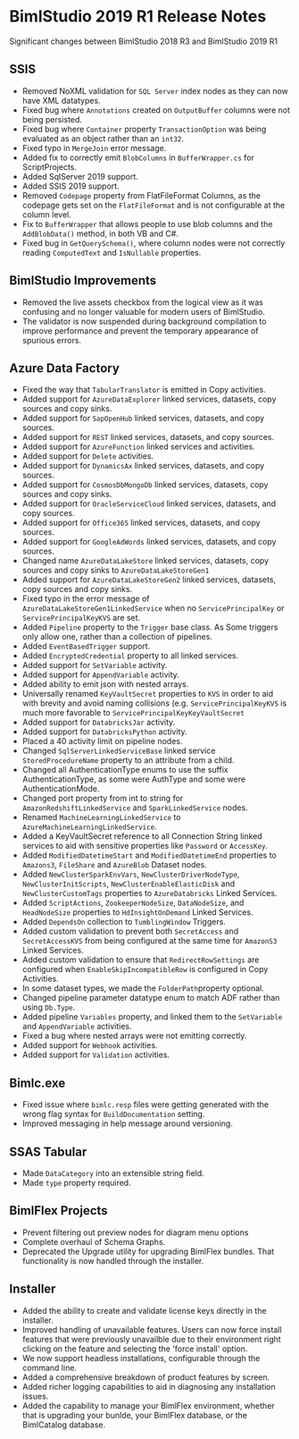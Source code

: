 # BimlStudio 2019 R1 Release Notes

Significant changes between BimlStudio 2018 R3 and BimlStudio 2019 R1

## SSIS

* Removed NoXML validation for `SQL Server` index nodes as they can now have XML datatypes.
* Fixed bug where `Annotations` created on `OutputBuffer` columns were not being persisted.
* Fixed bug where `Container` property `TransactionOption` was being evaluated as an object rather than an `int32`.
* Fixed typo in `MergeJoin` error message.
* Added fix to correctly emit `BlobColumns` in `BufferWrapper.cs` for ScriptProjects. 
* Added SqlServer 2019 support. 
* Added SSIS 2019 support. 
* Removed `Codepage` property from FlatFileFormat Columns, as the codepage gets set on the `FlatFileFormat` and is not configurable at the column level.
* Fix to `BufferWrapper` that allows people to use blob columns and the `AddBlobData()` method, in both VB and C#.
* Fixed bug in `GetQuerySchema()`, where column nodes were not correctly reading `ComputedText` and `IsNullable` properties.

## BimlStudio Improvements
* Removed the live assets checkbox from the logical view as it was confusing and no longer valuable for modern users of BimlStudio.
* The validator is now suspended during background compilation to improve performance and prevent the temporary appearance of spurious errors.

## Azure Data Factory

* Fixed the way that `TabularTranslator` is emitted in Copy activities.
* Added support for `AzureDataExplorer` linked services, datasets, copy sources and copy sinks. 
* Added support for `SapOpenHub` linked services, datasets, and copy sources. 
* Added support for `REST` linked services, datasets, and copy sources. 
* Added support for `AzureFunction` linked services and activities. 
* Added support for `Delete` activities. 
* Added support for `DynamicsAx` linked services, datasets, and copy sources. 
* Added support for `CosmosDbMongoDb` linked services, datasets, copy sources and copy sinks.
* Added support for `OracleServiceCloud` linked services, datasets, and copy sources. 
* Added support for `Office365` linked services, datasets, and copy sources. 
* Added support for `GoogleAdWords` linked services, datasets, and copy sources. 
* Changed name `AzureDataLakeStore` linked services, datasets, copy sources and copy sinks to `AzureDataLakeStoreGen1`
* Added support for `AzureDataLakeStoreGen2` linked services, datasets, copy sources and copy sinks.
* Fixed typo in the error message of `AzureDataLakeStoreGen1LinkedService` when no `ServicePrincipalKey` or `ServicePrincipalKeyKVS` are set.
* Added `Pipeline` property to the `Trigger` base class. As Some triggers only allow one, rather than a collection of pipelines.
* Added `EventBasedTrigger` support.
* Added `EncryptedCredential` property to all linked services.
* Added support for `SetVariable` activity.
* Added support for `AppendVariable` activity.
* Added ability to emit json with nested arrays.
* Universally renamed `KeyVaultSecret` properties to `KVS` in order to aid with brevity and avoid naming collisions (e.g. `ServicePrincipalKeyKVS` is much more favorable to `ServicePrincipalKeyKeyVaultSecret`
* Added support for `DatabricksJar` activity.
* Added support for `DatabricksPython` activity.
* Placed a 40 activity limit on pipeline nodes.
* Changed `SqlServerLinkedServiceBase` linked service `StoredProcedureName` property to an attribute from a child.
* Changed all AuthenticationType enums to use the suffix AuthenticationType, as some were AuthType and some were AuthenticationMode.
* Changed port property from int to string for `AmazonRedshiftLinkedService` and `SparkLinkedService` nodes.
* Renamed `MachineLearningLinkedService` to `AzureMachineLearningLinkedService`.
* Added a KeyVaultSecret reference to all Connection String linked services to aid with sensitive properties like `Password` or `AccessKey`.
* Added `ModifiedDatetimeStart` and `ModifiedDatetimeEnd` properties to `Amazons3`, `FileShare` and `AzureBlob` Dataset nodes. 
* Added `NewClusterSparkEnvVars`, `NewClusterDriverNodeType`, `NewClusterInitScripts`, `NewClusterEnableElasticDisk` and `NewClusterCustomTags` properties to `AzureDatabricks` Linked Services.
* Added `ScriptActions`, `ZookeeperNodeSize`, `DataNodeSize`, and `HeadNodeSize` properties to `HdInsightOnDemand` Linked Services.
* Added `DependsOn` collection to `TumblingWindow` Triggers.
* Added custom validation to prevent both `SecretAccess` and `SecretAccessKVS` from being configured at the same time for `AmazonS3` Linked Services.
* Added custom validation to ensure that `RedirectRowSettings` are configured when `EnableSkipIncompatibleRow` is configured in Copy Activities.
* In some dataset types, we made the `FolderPath`property optional.
* Changed pipeline parameter datatype enum to match ADF rather than using `Db.Type`.
* Added pipeline `Variables` property, and linked them to the `SetVariable` and `AppendVariable` activities.
* Fixed a bug where nested arrays were not emitting correctly.
* Added support for `Webhook` activities.
* Added support for `Validation` activities.

## Bimlc.exe

* Fixed issue where `bimlc.resp` files were getting generated with the wrong flag syntax for `BuildDocumentation` setting.
* Improved messaging in help message around versioning.

## SSAS Tabular

* Made `DataCategory` into an extensible string field.
* Made `type` property required.

## BimlFlex Projects

* Prevent filtering out preview nodes for diagram menu options
* Complete overhaul of Schema Graphs.
* Deprecated the Upgrade utility for upgrading BimlFlex bundles. That functionality is now handled through the installer.

## Installer

* Added the ability to create and validate license keys directly in the installer.
* Improved handling of unavailable features. Users can now force install features that were previously unavailble due to their environment right clicking on the feature and selecting the 'force install' option.
* We now support headless installations, configurable through the command line.
* Added a comprehensive breakdown of product features by screen.
* Added richer logging capabilities to aid in diagnosing any installation issues.
* Added the capability to manage your BimlFlex environment, whether that is upgrading your bunlde, your BimlFlex database, or the BimlCatalog database.

